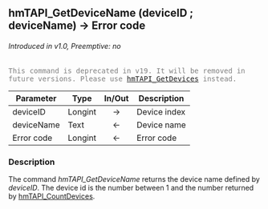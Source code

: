## hmTAPI_GetDeviceName (deviceID ; deviceName) → Error code
###### Introduced in v1.0, Preemptive: no

<span style="color:gray;font-family:monospace">This command is deprecated in v19. It will be removed in future versions. Please use [hmTAPI_GetDevices](hmTAPI_GetDevices.md) instead.</span>

|Parameter|Type|In/Out|Description
|---|---|:---:|---
|deviceID|Longint|→|Device index
|deviceName|Text|←|Device name
|Error code|Longint|←|Error code

### Description
The command *hmTAPI_GetDeviceName* returns the device name defined by *deviceID*. The device id is the number between 1 and the number returned by [hmTAPI_CountDevices](hmTAPI_CountDevices.md).
